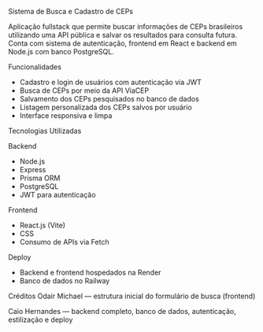 Sistema de Busca e Cadastro de CEPs

Aplicação fullstack que permite buscar informações de CEPs brasileiros utilizando uma API pública e salvar os resultados para consulta futura. Conta com sistema de autenticação, frontend em React e backend em Node.js com banco PostgreSQL.

 Funcionalidades

- Cadastro e login de usuários com autenticação via JWT
-  Busca de CEPs por meio da API ViaCEP
-  Salvamento dos CEPs pesquisados no banco de dados
-  Listagem personalizada dos CEPs salvos por usuário
-  Interface responsiva e limpa

 Tecnologias Utilizadas

Backend
- Node.js
- Express
- Prisma ORM
- PostgreSQL
- JWT para autenticação

Frontend
- React.js (Vite)
- CSS
- Consumo de APIs via Fetch

 Deploy
- Backend e frontend hospedados na Render
- Banco de dados no Railway

 Créditos
Odair Michael — estrutura inicial do formulário de busca (frontend)

Caio Hernandes — backend completo, banco de dados, autenticação, estilização e deploy





